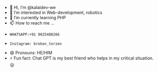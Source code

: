 - 👋 Hi, I’m @kalaidev-we
- 👀 I’m interested in Web-development, robotics
- 🌱 I’m currently learning PHP
- 📫 How to reach me ...
-     WHATSAPP:+91 9025488266
-     Instagram: broken_torzen
- 😄 Pronouns: HE/HIM
- ⚡ Fun fact:
     Chat GPT is my best friend who helps in my critical situation. 😜

<!---
kalaidev-we/kalaidev-we is a ✨ special ✨ repository because its `README.md` (this file) appears on your GitHub profile.
You can click the Preview link to take a look at your changes.
--->

